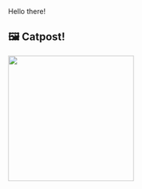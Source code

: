Hello there!



## 🖼️ Catpost!

<sub>
    <img src="https://cdn2.thecatapi.com/images/MTYyNzY0Ng.jpg" height="256">
</sub>

